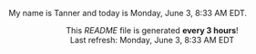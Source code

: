My name is Tanner and today is Monday, June 3, 8:33 AM EDT.

<p align="center">This <i>README</i> file is generated <b>every 3 hours</b>!</br>Last refresh: Monday, June 3, 8:33 AM EDT<br /></p>
